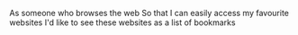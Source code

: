 As someone who browses the web
So that I can easily access my favourite websites
I'd like to see these websites as a list of bookmarks
